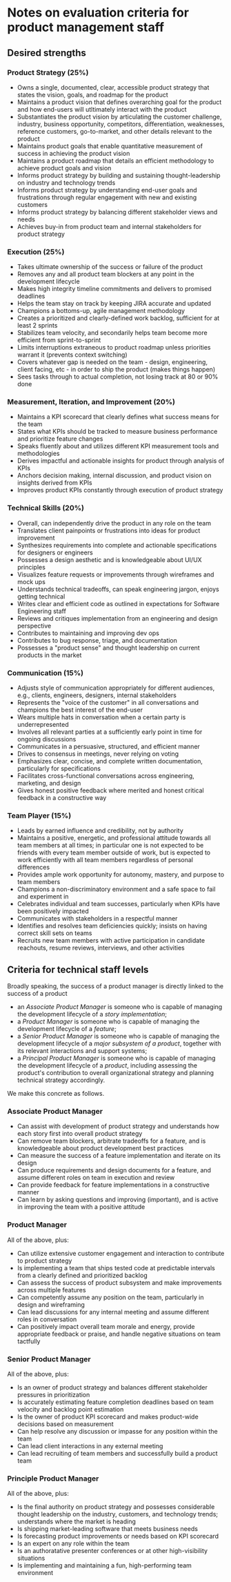 # Notes on evaluation criteria for product management staff

## Desired strengths

### Product Strategy (25%)
* Owns a single, documented, clear, accessible product strategy that states the vision, goals, and roadmap for the product
* Maintains a product vision that defines overarching goal for the product and how end-users will utltimately interact with the product
* Substantiates the product vision by articulating the customer challenge, industry, business opportunity, competitors, differentiation, weaknesses, reference customers, go-to-market, and other details relevant to the product
* Maintains product goals that enable quantitative measurement of success in achieving the product vision
* Maintains a product roadmap that details an efficient methodology to achieve product goals and vision
* Informs product strategy by building and sustaining thought-leadership on industry and technology trends
* Informs product strategy by understanding end-user goals and frustrations through regular engagement with new and existing customers
* Informs product strategy by balancing different stakeholder views and needs
* Achieves buy-in from product team and internal stakeholders for product strategy 

### Execution (25%)
* Takes ultimate ownership of the success or failure of the product
* Removes any and all product team blockers at any point in the development lifecycle
* Makes high integrity timeline commitments and delivers to promised deadlines
* Helps the team stay on track by keeping JIRA accurate and updated
* Champions a bottoms-up, agile management methodology
* Creates a prioritized and clearly-defined work backlog, sufficient for at least 2 sprints
* Stabilizes team velocity, and secondarily helps team become more efficient from sprint-to-sprint
* Limits interruptions extraneous to product roadmap unless priorities warrant it (prevents context switching)
* Covers whatever gap is needed on the team - design, engineering, client facing, etc - in order to ship the product (makes things happen)
* Sees tasks through to actual completion, not losing track at 80 or 90% done

### Measurement, Iteration, and Improvement (20%)
* Maintains a KPI scorecard that clearly defines what success means for the team
* States what KPIs should be tracked to measure business performance and prioritize feature changes
* Speaks fluently about and utilizes different KPI measurement tools and methodologies
* Derives impactful and actionable insights for product through analysis of KPIs
* Anchors decision making, internal discussion, and product vision on insights derived from KPIs
* Improves product KPIs constantly through execution of product strategy

### Technical Skills (20%)
* Overall, can independently drive the product in any role on the team
* Translates client painpoints or frustrations into ideas for product improvement
* Synthesizes requirements into complete and actionable specifications for designers or engineers
* Possesses a design aesthetic and is knowledgeable about UI/UX principles
* Visualizes feature requests or improvements through wireframes and mock ups
* Understands technical tradeoffs, can speak engineering jargon, enjoys getting technical
* Writes clear and efficient code as outlined in expectations for Software Engineering staff
* Reviews and critiques implementation from an engineering and design perspective
* Contributes to maintaining and improving dev ops
* Contributes to bug response, triage, and documentation
* Possesses a "product sense" and thought leadership on current products in the market

### Communication (15%)
* Adjusts style of communication appropriately for different audiences, e.g., clients, engineers, designers, internal stakeholders
* Represents the "voice of the customer" in all conversations and champions the best interest of the end-user
* Wears multiple hats in conversation when a certain party is underrepresented
* Involves all relevant parties at a sufficiently early point in time for ongoing discussions
* Communicates in a persuasive, structured, and efficient manner
* Drives to consensus in meetings, never relying on voting
* Emphasizes clear, concise, and complete written documentation, particularly for specifications
* Facilitates cross-functional conversations across engineering, marketing, and design
* Gives honest positive feedback where merited and honest critical feedback in a constructive way

### Team Player (15%)
* Leads by earned influence and credibility, not by authority
* Maintains a positive, energetic, and professional attitude towards all team members at all times; in particular one is not expected to be friends with every team member outside of work, but is expected to work efficiently with all team members regardless of personal differences
* Provides ample work opportunity for autonomy, mastery, and purpose to team members
* Champions a non-discriminatory environment and a safe space to fail and experiment in
* Celebrates individual and team successes, particularly when KPIs have been positively impacted
* Communicates with stakeholders in a respectful manner
* Identifies and resolves team deficiencies quickly; insists on having correct skill sets on teams
* Recruits new team members with active participation in candidate reachouts, resume reviews, interviews, and other activities


## Criteria for technical staff levels

Broadly speaking, the success of a product manager is directly linked to the success of a product

* an _Associate Product Manager_ is someone who is capable of managing the development lifecycle of a _story implementation_;
* a _Product Manager_ is someone who is capable of managing the development lifecycle of a _feature_;
* a _Senior Product Manager_ is someone who is capable of managing the development lifecycle of a _major subsystem of a product_, together with its relevant interactions and support systems;
* a _Principal Product Manager_ is someone who is capable of managing the development lifecycle of a _product_, including assessing the product's contribution to overall organizational strategy and planning technical strategy accordingly.

We make this concrete as follows.

### Associate Product Manager
* Can assist with development of product strategy and understands how each story first into overall product strategy
* Can remove team blockers, arbitrate tradeoffs for a feature, and is knowledgeable about product development best practices 
* Can measure the success of a feature implementation and iterate on its design
* Can produce requirements and design documents for a feature, and assume different roles on team in execution and review
* Can provide feedback for feature implementations in a constructive manner
* Can learn by asking questions and improving (important), and is active in improving the team with a positive attitude

### Product Manager
All of the above, plus:
* Can utilize extensive customer engagement and interaction to contribute to product strategy
* Is implementing a team that ships tested code at predictable intervals from a clearly defined and prioritized backlog
* Can assess the success of product subsystem and make improvements across multiple features
* Can competently assume any position on the team, particularly in design and wireframing
* Can lead discussions for any internal meeting and assume different roles in conversation
* Can positively impact overall team morale and energy, provide appropriate feedback or praise, and handle negative situations on team tactfully


### Senior Product Manager
All of the above, plus:
* Is an owner of product strategy and balances different stakeholder pressures in prioritization
* Is accurately estimating feature completion deadlines based on team velocity and backlog point estimation
* Is the owner of product KPI scorecard and makes product-wide decisions based on measurement
* Can help resolve any discussion or impasse for any position within the team 
* Can lead client interactions in any external meeting
* Can lead recruiting of team members and successfully build a product team


### Principle Product Manager
All of the above, plus:
* Is the final authority on product strategy and possesses considerable thought leadership on the industry, customers, and technology trends; understands where the market is heading
* Is shipping market-leading software that meets business needs
* Is forecasting product improvements or needs based on KPI scorecard
* Is an expert on any role within the team
* Is an authoratative presenter conferences or at other high-visibility situations
* Is implementing and maintaining a fun, high-performing team environment
